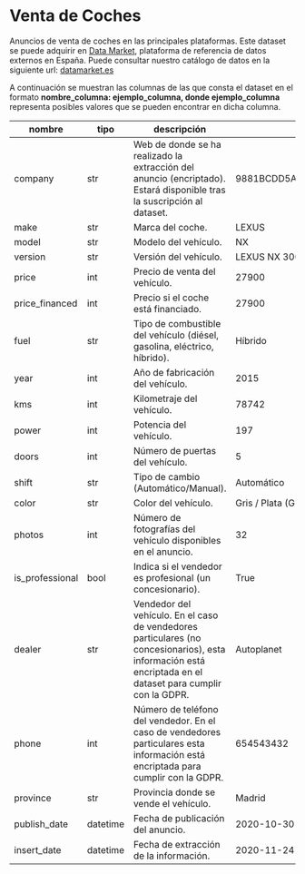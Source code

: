 # Venta de Coches
Anuncios de venta de coches en las principales plataformas. Este dataset se puede adquirir en [Data Market](https://datamarket.es/#venta-de-coches-dataset), plataforma de referencia de datos externos en España. Puede consultar nuestro catálogo de datos en la siguiente url: [datamarket.es](https://datamarket.es/)

A continuación se muestran las columnas de las que consta el dataset en el formato __nombre_columna: ejemplo_columna, donde ejemplo_columna__ representa posibles valores que se pueden encontrar en dicha columna.

| nombre          | tipo     | descripción                                                                                                                                                | ejemplo                               |
|-----------------|----------|------------------------------------------------------------------------------------------------------------------------------------------------------------|---------------------------------------|
| company         | str      | Web de donde se ha realizado la extracción del anuncio (encriptado). Estará disponible tras la suscripción al dataset.                                     | 9881BCDD5A0AD4733037B3FB25E69C3A      |
| make            | str      | Marca del coche.                                                                                                                                           | LEXUS                                 |
| model           | str      | Modelo del vehículo.                                                                                                                                       | NX                                    |
| version         | str      | Versión del vehículo.                                                                                                                                      | LEXUS NX 300h F Sport 4WD Navibox 5p. |
| price           | int      | Precio de venta del vehículo.                                                                                                                              | 27900                                 |
| price_financed  | int      | Precio si el coche está financiado.                                                                                                                        | 27900                                 |
| fuel            | str      | Tipo de combustible del vehículo (diésel, gasolina, eléctrico, híbrido).                                                                                   | Híbrido                               |
| year            | int      | Año de fabricación del vehículo.                                                                                                                           | 2015                                  |
| kms             | int      | Kilometraje del vehículo.                                                                                                                                  | 78742                                 |
| power           | int      | Potencia del vehículo.                                                                                                                                     | 197                                   |
| doors           | int      | Número de puertas del vehículo.                                                                                                                            | 5                                     |
| shift           | str      | Tipo de cambio (Automático/Manual).                                                                                                                        | Automático                            |
| color           | str      | Color del vehículo.                                                                                                                                        |  Gris / Plata (GRIS)                  |
| photos          | int      | Número de fotografías del vehículo disponibles en el anuncio.                                                                                              | 32                                    |
| is_professional | bool     | Indica si el vendedor es profesional (un concesionario).                                                                                                   | True                                  |
| dealer          | str      | Vendedor del vehículo. En el caso de vendedores particulares (no concesionarios), esta información está encriptada en el dataset para cumplir con la GDPR. | Autoplanet                            |
| phone           | int      | Número de teléfono del vendedor. En el caso de vendedores particulares esta información está encriptada para cumplir con la GDPR.                          | 654543432                             |
| province        | str      | Provincia donde se vende el vehículo.                                                                                                                      | Madrid                                |
| publish_date    | datetime | Fecha de publicación del anuncio.                                                                                                                          |  2020-10-30 11:24:56                  |
| insert_date     | datetime | Fecha de extracción de la información.                                                                                                                     | 2020-11-24 00:00:00                   |

